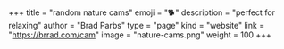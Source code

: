 +++
title = "random nature cams"
emoji = "🐕️"
description = "perfect for relaxing"
author = "Brad Parbs"
type = "page"
kind = "website"
link = "https://brrad.com/cam"
image = "nature-cams.png"
weight = 100
+++
